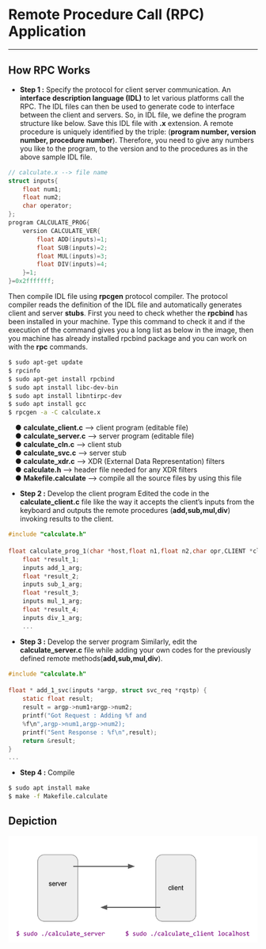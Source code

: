 # Remote Procedure Call (RPC) Application
---
## How RPC Works
- **Step 1 :** Specify the protocol for client server communication.
An **interface description language (IDL)** to let various platforms call the RPC. The IDL files can then be used to generate code to interface between the client and servers. So, in IDL file, we define the program structure like below. Save this IDL file with **.x** extension.
A remote procedure is uniquely identified by the triple: (**program number, version number, procedure number**). Therefore, you need to give any numbers you like to the program, to the version and to the procedures as in the above sample IDL file.
```c
// calculate.x --> file name
struct inputs{
    float num1;
    float num2;
    char operator;
};
program CALCULATE_PROG{
    version CALCULATE_VER{
        float ADD(inputs)=1;
        float SUB(inputs)=2;
        float MUL(inputs)=3;
        float DIV(inputs)=4;
    }=1;
}=0x2fffffff;
```
Then compile IDL file using **rpcgen** protocol compiler. The protocol compiler reads the definition of the IDL file and automatically generates client and server **stubs**. First you need to check whether the **rpcbind** has been installed in your machine. Type this command to check it and if the execution of the command gives you a long list as below in the image, then you machine has already installed rpcbind package and you can work on with the **rpc** commands.
```bash
$ sudo apt-get update
$ rpcinfo
$ sudo apt-get install rpcbind
$ sudo apt install libc-dev-bin
$ sudo apt install libntirpc-dev
$ sudo apt install gcc
$ rpcgen -a -C calculate.x
```
&emsp;● **calculate_client.c** —-> client program (editable file)\
&emsp;● **calculate_server.c** —> server program (editable file)\
&emsp;● **calculate_cln.c** —> client stub\
&emsp;● **calculate_svc.c** —> server stub\
&emsp;● **calculate_xdr.c** —> XDR (External Data Representation) filters\
&emsp;● **calculate.h** —> header file needed for any XDR filters\
&emsp;● **Makefile.calculate** —> compile all the source files by using this file

- **Step 2 :** Develop the client program
Edited the code in the **calculate_client.c** file like the way it accepts the client’s inputs from the keyboard and outputs the remote procedures (**add,sub,mul,div**) invoking results to the client.
```c
#include "calculate.h"

float calculate_prog_1(char *host,float n1,float n2,char opr,CLIENT *clnt) {
    float *result_1;
    inputs add_1_arg;
    float *result_2;
    inputs sub_1_arg;
    float *result_3;
    inputs mul_1_arg;
    float *result_4;
    inputs div_1_arg;
    ...
```

- **Step 3 :** Develop the server program
Similarly, edit the **calculate_server.c** file while adding your own codes for the previously defined remote methods(**add,sub,mul,div**).
```c
#include "calculate.h"

float * add_1_svc(inputs *argp, struct svc_req *rqstp) {
    static float result;
    result = argp->num1+argp->num2;
    printf("Got Request : Adding %f and
    %f\n",argp->num1,argp->num2);
    printf("Sent Response : %f\n",result);
    return &result;
}
...
```

- **Step 4 :** Compile
```bash
$ sudo apt install make
$ make -f Makefile.calculate
```
## Depiction
![decpiction](assets/rpc-depiction.png)